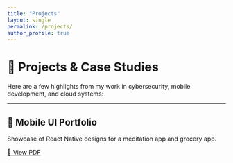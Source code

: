 ```yaml
---
title: "Projects"
layout: single
permalink: /projects/
author_profile: true
---
```


# 🚀 Projects & Case Studies

Here are a few highlights from my work in cybersecurity, mobile development, and cloud systems:

---
## 📱 Mobile UI Portfolio  
Showcase of React Native designs for a meditation app and grocery app.  

[📄 View PDF](assets/projects/mobile_ui_portfolio.pdf)
